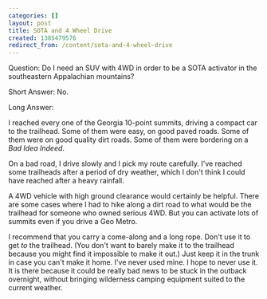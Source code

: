 ```yaml
---
categories: []
layout: post
title: SOTA and 4 Wheel Drive
created: 1385479576
redirect_from: /content/sota-and-4-wheel-drive
---
```

Question: Do I need an SUV with 4WD in order to be a SOTA activator in the southeastern Appalachian mountains?

Short Answer: No.

Long Answer:

I reached every one of the Georgia 10-point summits, driving a compact car to the trailhead.  Some of them were easy, on good paved roads.  Some of them were on good quality dirt roads.  Some of them were bordering on a *Bad Idea Indeed*.

On a bad road, I drive slowly and I pick my route carefully.  I've reached some trailheads after a period of dry weather, which I don't think I could have reached after a heavy rainfall.

A 4WD vehicle with high ground clearance would certainly be helpful.  There are some cases where I had to hike along a dirt road to what would be the trailhead for someone who owned serious 4WD.  But you can activate lots of summits even if you drive a Geo Metro.

I recommend that you carry a come-along and a long rope.  Don't use it to get *to* the trailhead.  (You don't want to barely make it to the trailhead because you might find it impossible to make it out.) Just keep it in the trunk in case you can't make it home.  I've never used mine.  I hope to never use it.  It is there because it could be really bad news to be stuck in the outback overnight, without bringing wilderness camping equipment suited to the current weather.
